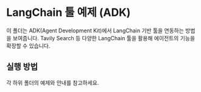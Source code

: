 # LangChain 툴 예제 (ADK)

이 폴더는 ADK(Agent Development Kit)에서 LangChain 기반 툴을 연동하는 방법을 보여줍니다. Tavily Search 등 다양한 LangChain 툴을 활용해 에이전트의 기능을 확장할 수 있습니다.

## 실행 방법
각 하위 폴더의 예제와 안내를 참고하세요. 
